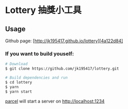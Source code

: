 # Lottery 抽獎小工具

## Usage

Github page: [http://jk195417.github.io/lottery][4a122d84]

### If you want to build youself:

```bash
# Download
$ git clone https://github.com/jk195417/lottery.git

# Build dependencies and run
$ cd lottery
$ yarn
$ yarn start
```

[parcel][4d24957b] will start a server on [http://localhost:1234][decf0067]

[4a122d84]: http://jk195417.github.io/lottery "lottery"
[4d24957b]: https://github.com/parcel-bundler/parcel "parcel"
[decf0067]: http://localhost:1234 "parcel server"
